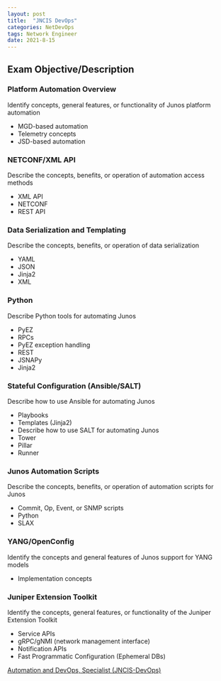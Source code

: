 ```yaml
---
layout: post
title:  "JNCIS DevOps"
categories: NetDevOps
tags: Network Engineer
date: 2021-8-15
---
```


## Exam Objective/Description

### Platform Automation Overview

Identify concepts, general features, or functionality of Junos platform automation

- MGD-based automation
- Telemetry concepts
- JSD-based automation

### NETCONF/XML API

Describe the concepts, benefits, or operation of automation access methods

- XML API
- NETCONF
- REST API

### Data Serialization and Templating

Describe the concepts, benefits, or operation of data serialization

- YAML
- JSON
- Jinja2
- XML

### Python

Describe Python tools for automating Junos

- PyEZ
- RPCs
- PyEZ exception handling
- REST
- JSNAPy
- Jinja2

### Stateful Configuration (Ansible/SALT)

Describe how to use Ansible for automating Junos

- Playbooks
- Templates (Jinja2)
- Describe how to use SALT for automating Junos
- Tower
- Pillar
- Runner

### Junos Automation Scripts
Describe the concepts, benefits, or operation of automation scripts for Junos

- Commit, Op, Event, or SNMP scripts
- Python
- SLAX

### YANG/OpenConfig

Identify the concepts and general features of Junos support for YANG models

- Implementation concepts

### Juniper Extension Toolkit

Identify the concepts, general features, or functionality of the Juniper Extension Toolkit

- Service APIs
- gRPC/gNMI (network management interface)
- Notification APIs
- Fast Programmatic Configuration (Ephemeral DBs)

[Automation and DevOps, Specialist (JNCIS-DevOps)](https://www.juniper.net/us/en/training/certification/tracks/devops/jncis-devops.html)